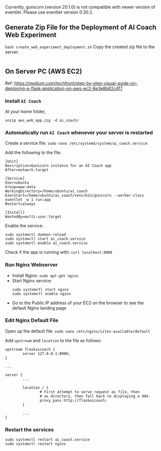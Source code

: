 Currently, gunicorn (version 20.1.0) is not compatible with newer version of eventlet. Please use eventlet version 0.30.2.

## Generate Zip File for the Deployment of AI Coach Web Experiment
```bash create_web_experiment_deployment.sh```
Copy the created zip file to the server:
```scp aws_web_app.zip ACCOUNT@ADDRESS:aws_web_app.zip
```

## On Server PC (AWS EC2)
Ref: https://medium.com/techfront/step-by-step-visual-guide-on-deploying-a-flask-application-on-aws-ec2-8e3e8b82c4f7
### Install `AI Coach`
At your home folder,
```
unzip aws_web_app.zip -d ai_coach/
```

### Automatically run `AI Coach` whenever your server is restarted
Create a service file:
```sudo nano /etc/systemd/system/ai_coach.service```

Add the following to the file:
```
[Unit]
Description=Gunicorn instance for an AI Coach app
After=network.target

[Service]
User=ubuntu
Group=www-data
WorkingDirectory=/home/ubuntu/ai_coach
ExecStart=/home/ubuntu/ai_coach/venv/bin/gunicorn --worker-class eventlet -w 1 run:app
Restart=always

[Install]
WantedBy=multi-user.target
```

Enable the service:
```
sudo systemctl daemon-reload
sudo systemctl start ai_coach.service
sudo systemctl enable ai_coach.service
```
Check if the app is running with: `curl localhost:8000`

### Run Nginx Webserver
* Install Nginx: `sudo apt-get nginx`
* Start Nginx service:
  ```
  sudo systemctl start nginx
  sudo systemctl enable nginx
  ```
* Go to the Public IP address of your EC2 on the browser to see the default Nginx landing page

### Edit Nginx Default File
Open up the default file:
```sudo nano /etc/nginx/sites-available/default```

Add `upstream` and `location` to the file as follows:
```
upstream flaskaicoach {
        server 127.0.0.1:8000;
}

...

server {
        ...

        location / {
                # First attempt to serve request as file, then
                # as directory, then fall back to displaying a 404.
                proxy_pass http://flaskaicoach;
        }

        ...
}
```

### Restart the services
```
sudo systemctl restart ai_coach.service
sudo systemctl restart nginx
```